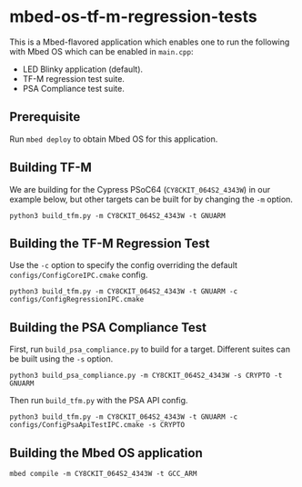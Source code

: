# mbed-os-tf-m-regression-tests

This is a Mbed-flavored application which enables one to run the following
with Mbed OS which can be enabled in `main.cpp`:
* LED Blinky application (default).
* TF-M regression test suite.
* PSA Compliance test suite.

## Prerequisite

Run `mbed deploy` to obtain Mbed OS for this application.

## Building TF-M

We are building for the Cypress PSoC64 (`CY8CKIT_064S2_4343W`) in our example
below, but other targets can be built for by changing the `-m` option.

```
python3 build_tfm.py -m CY8CKIT_064S2_4343W -t GNUARM
```

## Building the TF-M Regression Test

Use the `-c` option to specify the config overriding the default
`configs/ConfigCoreIPC.cmake` config.

```
python3 build_tfm.py -m CY8CKIT_064S2_4343W -t GNUARM -c configs/ConfigRegressionIPC.cmake
```

## Building the PSA Compliance Test

First, run `build_psa_compliance.py` to build for a target. Different suites can
be built using the `-s` option.

```
python3 build_psa_compliance.py -m CY8CKIT_064S2_4343W -s CRYPTO -t GNUARM
```

Then run `build_tfm.py` with the PSA API config.

```
python3 build_tfm.py -m CY8CKIT_064S2_4343W -t GNUARM -c configs/ConfigPsaApiTestIPC.cmake -s CRYPTO
```

## Building the Mbed OS application

```
mbed compile -m CY8CKIT_064S2_4343W -t GCC_ARM
```
